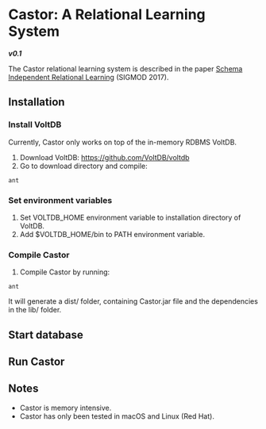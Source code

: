 # Castor: A Relational Learning System
**_v0.1_**

The Castor relational learning system is described in the paper [Schema Independent Relational Learning](http://josepicado.com/papers/Castor_SIGMOD2017.pdf) (SIGMOD 2017). 


## Installation

### Install VoltDB
Currently, Castor only works on top of the in-memory RDBMS VoltDB.

1. Download VoltDB: https://github.com/VoltDB/voltdb
2. Go to download directory and compile:
```
ant
```

### Set environment variables
1. Set VOLTDB_HOME environment variable to installation directory of VoltDB.
2. Add $VOLTDB_HOME/bin to PATH environment variable.

### Compile Castor
1. Compile Castor by running:
```
ant
```
It will generate a dist/ folder, containing Castor.jar file and the dependencies in the lib/ folder.


## Start database


## Run Castor


## Notes
- Castor is memory intensive.
- Castor has only been tested in macOS and Linux (Red Hat).
